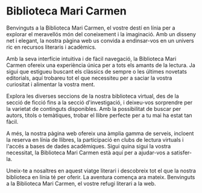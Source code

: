 # Biblioteca Mari Carmen
Benvinguts a la Biblioteca Mari Carmen, el vostre destí en línia per a explorar el meravellós món del coneixement i la imaginació. Amb un disseny net i elegant, la nostra pàgina web us convida a endinsar-vos en un univers ric en recursos literaris i acadèmics.

Amb la seva interfície intuitiva i de fàcil navegació, la Biblioteca Mari Carmen ofereix una experiència única per a tots els amants de la lectura. Ja sigui que estigueu buscant els clàssics de sempre o les últimes novetats editorials, aquí trobareu tot el que necessiteu per a saciar la vostra curiositat i alimentar la vostra ment.

Explora les diverses seccions de la nostra biblioteca virtual, des de la secció de ficció fins a la secció d'investigació, i deixeu-vos sorprendre per la varietat de continguts disponibles. Amb la possibilitat de buscar per autors, títols o temàtiques, trobar el llibre perfecte per a tu mai ha estat tan fàcil.

A més, la nostra pàgina web ofereix una àmplia gamma de serveis, incloent la reserva en línia de llibres, la participació en clubs de lectura virtuals i l'accés a bases de dades acadèmiques. Sigui quina sigui la vostra necessitat, la Biblioteca Mari Carmen està aquí per a ajudar-vos a satisfer-la.

Uneix-te a nosaltres en aquest viatge literari i descobreix tot el que la nostra biblioteca en línia té per oferir. La aventura comença ara mateix. Benvinguts a la Biblioteca Mari Carmen, el vostre refugi literari a la web.
